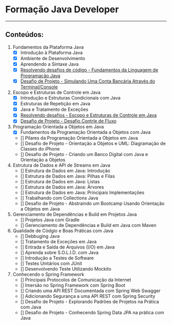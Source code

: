 # Formação Java Developer

---

## Conteúdos:
1. Fundamentos da Plataforma Java
    - [x] Introdução à Plataforma Java
    - [x] Ambiente de Desenvolvimento
    - [x] Aprendendo a Sintaxe Java
    - [x] [Resolvendo desafios de código - Fundamentos da Linguagem de Programação Java](https://github.com/KayllaneGPina/formacao-java-developer/tree/main/Desafios%20de%20Codigo)
    - [x] [Desafio de Projeto - Simulando Uma Conta Bancária Através do Terminal/Console](https://github.com/KayllaneGPina/formacao-java-developer/tree/main/Desafio%20de%20Projeto)
2. Escopo e Estruturas de Controle em Java
    - [x] Introdução e Estruturas Condicionais com Java
    - [x] Estruturas de Repetição em Java
    - [x] Java e Tratamento de Exceções
    - [x] [Resolvendo desafios - Escopo e Estruturas de Controle em Java](https://github.com/KayllaneGPina/formacao-java-developer/tree/main/Desafios%20de%20Codigo)
    - [x] [Desafio de Projeto - Desafio Contrle de Fluxo](https://github.com/KayllaneGPina/formacao-java-developer/tree/main/Desafio%20de%20Projeto/src/DesafioControleFluxo)
3. Programação Orientada a Objetos em Java
    - [x] Fundamentos da Programação Orientada a Objetos com Java
    - [] Pilares da Programação Orientada a Objetos em Java
    - [] Desafio de Projeto - Orientação a Objetos e UML: Diagramação de Classes do iPhone
    - [] Desafio de Projeto - Criando um Banco Digital com Java e Orientação a Objetos
4. Estrutura de Dados e API de Streams em Java
    - [] Estrutura de Dados em Java: Introdução
    - [] Estrutura de Dados em Java: Pilhas e Filas
    - [] Estrutura de Dados em Java: Listas
    - [] Estrutura de Dados em Java: Árvores
    - [] Estrutura de Dados em Java: Principais Implementações
    - [] Trabalhando com Collections Java
    - [] Desafio de Projeto - Abstraindo um Bootcamp Usando Orientação a Objetos em Java
5. Gerenciamento de Dependências e Build em Projetos Java
    - [] Projetos Java com Gradle
    - [] Gerenciamento de Dependências e Build em Java com Maven
6. Qualidade de Códgio e Boas Práticas com Java
    - [] Debbuging Java
    - [] Tratamento de Exceções em Java
    - [] Entrada e Saída de Arquivos (I/O) em Java
    - [] Aprenda sobre S.O.L.I.D. com Java
    - [] Introdução a Testes de Software
    - [] Testes Unitários com JUnit
    - [] Desenvolvendo Teste Utilizando Mockito
7. Conhecendo o Spring Framework
    - [] Principais Protocolos de Comunicação da Internet
    - [] Imersão no Spring Framework com Spring Boot
    - [] Criando uma API REST Documentada com Spring Web Swagger
    - [] Adicionando Segurança a uma API REST com Spring Security
    - [] Desafio de Projeto - Explorando Padrões de Projetos na Prática com Java
    - [] Desafio de Projeto - Conhecendo Spring Data JPA na prática com Java

